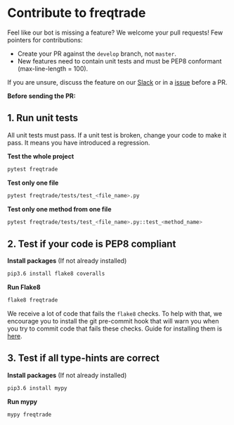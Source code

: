 # Contribute to freqtrade

Feel like our bot is missing a feature? We welcome your pull requests! Few pointers for contributions:

- Create your PR against the `develop` branch, not `master`.
- New features need to contain unit tests and must be PEP8 
conformant (max-line-length = 100).

If you are unsure, discuss the feature on our [Slack](https://join.slack.com/t/highfrequencybot/shared_invite/enQtMjQ5NTM0OTYzMzY3LWMxYzE3M2MxNDdjMGM3ZTYwNzFjMGIwZGRjNTc3ZGU3MGE3NzdmZGMwNmU3NDM5ZTNmM2Y3NjRiNzk4NmM4OGE)
or in a [issue](https://github.com/freqtrade/freqtrade/issues) before a PR.


**Before sending the PR:**

## 1. Run unit tests

All unit tests must pass. If a unit test is broken, change your code to 
make it pass. It means you have introduced a regression.

**Test the whole project**
```bash
pytest freqtrade
```

**Test only one file**
```bash
pytest freqtrade/tests/test_<file_name>.py
```

**Test only one method from one file**
```bash
pytest freqtrade/tests/test_<file_name>.py::test_<method_name>
```

## 2. Test if your code is PEP8 compliant
**Install packages** (If not already installed)
```bash
pip3.6 install flake8 coveralls
``` 
**Run Flake8**
```bash
flake8 freqtrade
```

We receive a lot of code that fails the `flake8` checks.
To help with that, we encourage you to install the git pre-commit 
hook that will warn you when you try to commit code that fails these checks. 
Guide for installing them is [here](http://flake8.pycqa.org/en/latest/user/using-hooks.html).

## 3. Test if all type-hints are correct

**Install packages** (If not already installed)

``` bash
pip3.6 install mypy
```

**Run mypy**

``` bash
mypy freqtrade
```
